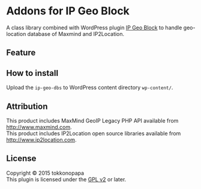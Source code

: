 Addons for IP Geo Block
=======================
A class library combined with WordPress plugin [IP Geo Block][IP-Geo-Block] 
to handle geo-location database of Maxmind and IP2Location.

Feature
-------


How to install
--------------
Upload the `ip-geo-dbs` to WordPress content directory `wp-content/`.

Attribution
-----------
This product includes MaxMind GeoIP Legacy PHP API available from http://www.maxmind.com.  
This product includes IP2Location open source libraries available from http://www.ip2location.com.

License
-------
Copyright &copy; 2015 tokkonopapa  
This plugin is licensed under the [GPL v2][GPLv2] or later.

[IP-Geo-Block]: https://github.com/tokkonopapa/WordPress-IP-Geo-Block "tokkonopapa/WordPress-IP-Geo-Block - GitHub"
[GPLv2]: http://www.gnu.org/licenses/gpl-2.0.txt
